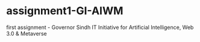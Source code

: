 # assignment1-GI-AIWM
first assignment - Governor Sindh IT Initiative for Artificial Intelligence, Web 3.0 &amp; Metaverse
